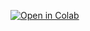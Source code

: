 [![Open in Colab](https://colab.research.google.com/assets/colab-badge.svg)](https://colab.research.google.com/github/fem-on-colab/fem-on-colab.github.io/blob/gh-pages/tests/mpi4py/test.ipynb)
